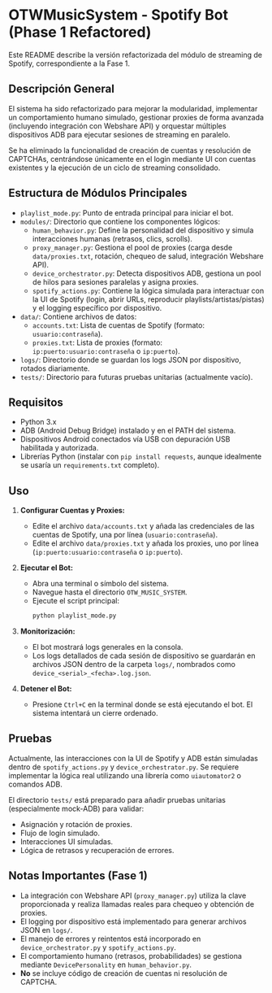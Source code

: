 # OTWMusicSystem - Spotify Bot (Phase 1 Refactored)

Este README describe la versión refactorizada del módulo de streaming de Spotify, correspondiente a la Fase 1.

## Descripción General

El sistema ha sido refactorizado para mejorar la modularidad, implementar un comportamiento humano simulado, gestionar proxies de forma avanzada (incluyendo integración con Webshare API) y orquestar múltiples dispositivos ADB para ejecutar sesiones de streaming en paralelo.

Se ha eliminado la funcionalidad de creación de cuentas y resolución de CAPTCHAs, centrándose únicamente en el login mediante UI con cuentas existentes y la ejecución de un ciclo de streaming consolidado.

## Estructura de Módulos Principales

- `playlist_mode.py`: Punto de entrada principal para iniciar el bot.
- `modules/`: Directorio que contiene los componentes lógicos:
    - `human_behavior.py`: Define la personalidad del dispositivo y simula interacciones humanas (retrasos, clics, scrolls).
    - `proxy_manager.py`: Gestiona el pool de proxies (carga desde `data/proxies.txt`, rotación, chequeo de salud, integración Webshare API).
    - `device_orchestrator.py`: Detecta dispositivos ADB, gestiona un pool de hilos para sesiones paralelas y asigna proxies.
    - `spotify_actions.py`: Contiene la lógica simulada para interactuar con la UI de Spotify (login, abrir URLs, reproducir playlists/artistas/pistas) y el logging específico por dispositivo.
- `data/`: Contiene archivos de datos:
    - `accounts.txt`: Lista de cuentas de Spotify (formato: `usuario:contraseña`).
    - `proxies.txt`: Lista de proxies (formato: `ip:puerto:usuario:contraseña` o `ip:puerto`).
- `logs/`: Directorio donde se guardan los logs JSON por dispositivo, rotados diariamente.
- `tests/`: Directorio para futuras pruebas unitarias (actualmente vacío).

## Requisitos

- Python 3.x
- ADB (Android Debug Bridge) instalado y en el PATH del sistema.
- Dispositivos Android conectados vía USB con depuración USB habilitada y autorizada.
- Librerías Python (instalar con `pip install requests`, aunque idealmente se usaría un `requirements.txt` completo).

## Uso

1.  **Configurar Cuentas y Proxies:**
    - Edite el archivo `data/accounts.txt` y añada las credenciales de las cuentas de Spotify, una por línea (`usuario:contraseña`).
    - Edite el archivo `data/proxies.txt` y añada los proxies, uno por línea (`ip:puerto:usuario:contraseña` o `ip:puerto`).

2.  **Ejecutar el Bot:**
    - Abra una terminal o símbolo del sistema.
    - Navegue hasta el directorio `OTW_MUSIC_SYSTEM`.
    - Ejecute el script principal:
      ```bash
      python playlist_mode.py
      ```

3.  **Monitorización:**
    - El bot mostrará logs generales en la consola.
    - Los logs detallados de cada sesión de dispositivo se guardarán en archivos JSON dentro de la carpeta `logs/`, nombrados como `device_<serial>_<fecha>.log.json`.

4.  **Detener el Bot:**
    - Presione `Ctrl+C` en la terminal donde se está ejecutando el bot. El sistema intentará un cierre ordenado.

## Pruebas

Actualmente, las interacciones con la UI de Spotify y ADB están simuladas dentro de `spotify_actions.py` y `device_orchestrator.py`. Se requiere implementar la lógica real utilizando una librería como `uiautomator2` o comandos ADB.

El directorio `tests/` está preparado para añadir pruebas unitarias (especialmente mock-ADB) para validar:
- Asignación y rotación de proxies.
- Flujo de login simulado.
- Interacciones UI simuladas.
- Lógica de retrasos y recuperación de errores.

## Notas Importantes (Fase 1)

- La integración con Webshare API (`proxy_manager.py`) utiliza la clave proporcionada y realiza llamadas reales para chequeo y obtención de proxies.
- El logging por dispositivo está implementado para generar archivos JSON en `logs/`.
- El manejo de errores y reintentos está incorporado en `device_orchestrator.py` y `spotify_actions.py`.
- El comportamiento humano (retrasos, probabilidades) se gestiona mediante `DevicePersonality` en `human_behavior.py`.
- **No** se incluye código de creación de cuentas ni resolución de CAPTCHA.

